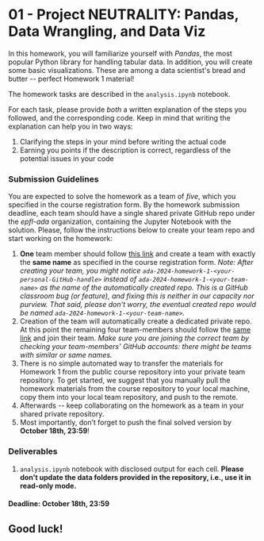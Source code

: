 # 01 - Project NEUTRALITY: Pandas, Data Wrangling, and Data Viz

In this homework, you will familiarize yourself with *Pandas*, the most popular Python library for handling tabular 
data. In addition, you will create some basic visualizations. These are among a data scientist's bread and 
butter -- perfect Homework 1 material!

The homework tasks are described in the `analysis.ipynb` notebook.

For each task, please provide *both* a written explanation of the steps you followed, and the corresponding code. 
Keep in mind that writing the explanation can help you in two ways:
1. Clarifying the steps in your mind before writing the actual code
2. Earning you points if the description is correct, regardless of the potential issues in your code

### Submission Guidelines

You are expected to solve the homework as a team of *five*, which you specified in the course registration form. By the 
homework submission deadline, each team should have a single shared private GitHub repo under the *epfl-ada* 
organization, containing the Jupyter Notebook with the solution. Please, follow the instructions below to create your 
team repo and start working on the homework:
1. **One** team member should follow [this link](https://classroom.github.com/a/Z4P3P4vB) and create a team with exactly the **same name** as specified in the course registration form. *Note: After creating your team, you might notice `ada-2024-homework-1-<your-personal-GitHub-handle>` instead of `ada-2024-homework-1-<your-team-name>` as the name of the automatically created repo. This is a GitHub classroom bug (or feature), and fixing this is neither in our capacity nor purview. That said, please don't worry, the eventual created repo would be named `ada-2024-homework-1-<your-team-name>`.*
2. Creation of the team will automatically create a dedicated private repo. At this point the remaining four team-members should follow the [same link](https://classroom.github.com/a/Z4P3P4vB) and join their team. *Make sure you are joining the correct team by checking your team-members' GitHub accounts: there might be teams with similar or same names.*
3. There is no simple automated way to transfer the materials for Homework 1 from the public course repository into your private team repository. To get started, we suggest that you manually pull the homework materials from the course repository to your local machine, copy them into your local team repository, and push to the remote.
4. Afterwards -- keep collaborating on the homework as a team in your shared private repository.
5. Most importantly, don’t forget to push the final solved version by **October 18th, 23:59**!

### Deliverables
1. `analysis.ipynb` notebook with disclosed output for each cell. **Please don't update the data folders provided in the repository, i.e., use it in read-only mode.**

#### Deadline: October 18th, 23:59

## Good luck!